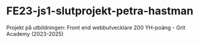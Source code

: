 # FE23-js1-slutprojekt-petra-hastman
Projekt på utbildningen: Front end webbutvecklare 200 YH-poäng - Grit Academy (2023-2025)
